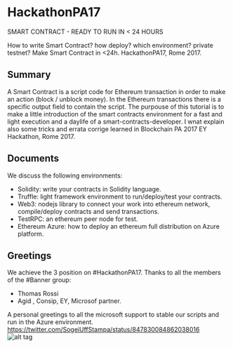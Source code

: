 # HackathonPA17
SMART CONTRACT - READY TO RUN IN < 24 HOURS

How to write Smart Contract? how deploy? which environment? private testnet? 
Make Smart Contract in \<24h. HackathonPA17, Rome 2017.

## Summary
A Smart Contract is a script code for Ethereum transaction in order to make an action (block / unblock money). 
In the Ethereum transactions there is a specific output field to contain the script.
The purpouse of this tutorial is to make a little introduction of the smart contracts environment for a fast and light execution and a daylife of a smart-contracts-developer.
I wnat explain also some tricks and errata corrige learned in Blockchain PA 2017 EY Hackathon, Rome 2017. 

## Documents
We discuss the following environments:
* Solidity: write your contracts in Solidity language.
* Truffle: light framework environment to run/deploy/test your contracts.
* Web3: nodejs library to connect your work into ethereum network, compile/deploy contracts and send transactions.
* TestRPC: an ethereum peer node for test.
* Ethereum Azure: how to deploy an ethereum full distribution on Azure platform.

## Greetings
We achieve the 3 position on #HackathonPA17.
Thanks to all the members of the #Banner group:
* Thomas Rossi
* Agid , Consip, EY, Microsof partner.

A personal greetings to all the microsoft support to stable our scripts and run in the Azure environment.  
https://twitter.com/SogeiUffStampa/status/847830084862038016  
![alt tag](https://pbs.twimg.com/media/C8QXZ_yXsAUuzLM.jpg:large)

